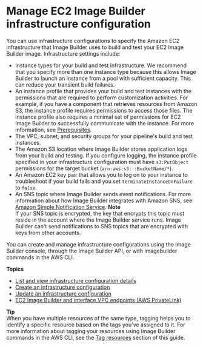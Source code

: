 # Manage EC2 Image Builder infrastructure configuration<a name="manage-infra-config"></a>

You can use infrastructure configurations to specify the Amazon EC2 infrastructure that Image Builder uses to build and test your EC2 Image Builder image\. Infrastructure settings include:
+ Instance types for your build and test infrastructure\. We recommend that you specify more than one instance type because this allows Image Builder to launch an instance from a pool with sufficient capacity\. This can reduce your transient build failures\.
+ An instance profile that provides your build and test instances with the permissions that are required to perform customization activities\. For example, if you have a component that retrieves resources from Amazon S3, the instance profile requires permissions to access those files\. The instance profile also requires a minimal set of permissions for EC2 Image Builder to successfully communicate with the instance\. For more information, see [Prerequisites](image-builder-setting-up.md)\.
+ The VPC, subnet, and security groups for your pipeline's build and test instances\.
+ The Amazon S3 location where Image Builder stores application logs from your build and testing\. If you configure logging, the instance profile specified in your infrastructure configuration must have `s3:PutObject` permissions for the target bucket \(`arn:aws:s3:::BucketName/*`\)\.
+ An Amazon EC2 key pair that allows you to log on to your instance to troubleshoot if your build fails and you set `terminateInstanceOnFailure` to `false`\.
+ An SNS topic where Image Builder sends event notifications\. For more information about how Image Builder integrates with Amazon SNS, see [Amazon Simple Notification Service](ibhow-integrations.md#integ-sns)\.
**Note**  
If your SNS topic is encrypted, the key that encrypts this topic must reside in the account where the Image Builder service runs\. Image Builder can't send notifications to SNS topics that are encrypted with keys from other accounts\.

You can create and manage infrastructure configurations using the Image Builder console, through the Image Builder API, or with imagebuilder commands in the AWS CLI\.

**Topics**
+ [List and view infrastructure configuration details](infra-config-details.md)
+ [Create an infrastructure configuration](create-infra-config.md)
+ [Update an infrastructure configuration](update-infra-config.md)
+ [EC2 Image Builder and interface VPC endpoints \(AWS PrivateLink\)](vpc-interface-endpoints.md)

**Tip**  
When you have multiple resources of the same type, tagging helps you to identify a specific resource based on the tags you've assigned to it\. For more information about tagging your resources using Image Builder commands in the AWS CLI, see the [Tag resources](tag-resources.md) section of this guide\.
